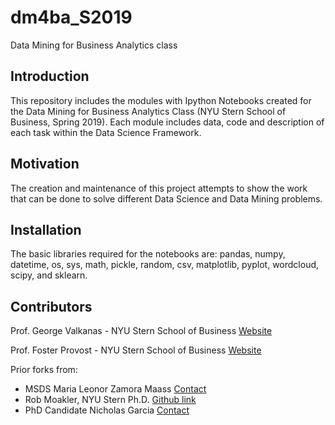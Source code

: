 # dm4ba_S2019
Data Mining for Business Analytics class


## Introduction

This repository includes the modules with Ipython Notebooks created for the Data Mining for Business Analytics Class (NYU Stern School of Business, Spring 2019). Each module includes data, code and description of each task within the Data Science Framework.


## Motivation

The creation and maintenance of this project attempts to show the work that can be done to solve different Data Science and Data Mining problems. 


## Installation

The basic libraries required for the notebooks are: pandas, numpy, datetime, os, sys, math, pickle, random, csv, matplotlib, pyplot, wordcloud, scipy, and sklearn.


## Contributors

Prof. George Valkanas - NYU Stern School of Business [Website](http://people.stern.nyu.edu/fprovost/)

Prof. Foster Provost - NYU Stern School of Business [Website](http://people.stern.nyu.edu/fprovost/)

Prior forks from:
* MSDS Maria Leonor Zamora Maass [Contact](https://www.linkedin.com/in/marialzamora/)
* Rob Moakler, NYU Stern Ph.D. [Github link](https://github.com/rmoakler/learning-data-science/tree/master/Fall%202015)
* PhD Candidate Nicholas Garcia [Contact](https://www.linkedin.com/in/nickmacgregorgarcia/)

